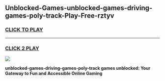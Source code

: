 
## Unblocked-Games-unblocked-games-driving-games-poly-track-Play-Free-rztyv
<h3>
<a href="https://premium76.site?title=unblocked-games-driving-games-poly-track&ref=18A1">CLICK TO PLAY</a></h3>
<hr>

<h3>
<a href="https://premium76.site?title=unblocked-games-driving-games-poly-track&ref=18A1">CLICK 2 PLAY</a>
  
</h3>

<a href="https://premium76.site?title=unblocked-games-driving-games-poly-track&ref=18A1"><img src="https://clearcache.store/games.png"></a>


**unblocked-games-driving-games-poly-track games unblocked: Your Gateway to Fun and Accessible Online Gaming**
